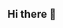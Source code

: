 ## Hi there 👋

<!--
**IsadoraG11/isadoraG11** is a ✨ _special_ ✨ repository because its `README.md` (this file) appears on your GitHub profile.

Here are some ideas to get you started:

- 🔭 I’m currently working on GitHub repositories
- 🌱 I’m currently learning code in Git bash
- 👯 I’m looking to collaborate with a game company
- 🤔 I’m looking for help with coding on different platforms
- 💬 Ask me about a little of HTML
- 📫 How to reach me: stu192871@lynnschools.org
- 😄 Pronouns: she/her
- ⚡ Fun fact: I like sleeping
-->
